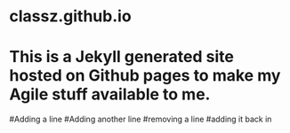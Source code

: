 # classz.github.io
# This is a Jekyll generated site hosted on Github pages to make my Agile stuff available to me.

#Adding a line
#Adding another line
#removing a line
#adding it back in
